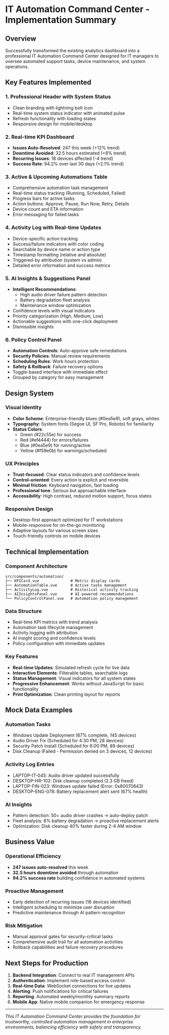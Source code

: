 # IT Automation Command Center - Implementation Summary

## Overview
Successfully transformed the existing analytics dashboard into a professional IT Automation Command Center designed for IT managers to oversee automated support tasks, device maintenance, and system operations.

## Key Features Implemented

### 1. **Professional Header with System Status**
- Clean branding with lightning bolt icon
- Real-time system status indicator with animated pulse
- Refresh functionality with loading states
- Responsive design for mobile/desktop

### 2. **Real-time KPI Dashboard**
- **Issues Auto-Resolved**: 247 this week (+12% trend)
- **Downtime Avoided**: 32.5 hours estimated (+8% trend)
- **Recurring Issues**: 18 devices affected (-4 trend)
- **Success Rate**: 94.2% over last 30 days (+2.1% trend)

### 3. **Active & Upcoming Automations Table**
- Comprehensive automation task management
- Real-time status tracking (Running, Scheduled, Failed)
- Progress bars for active tasks
- Action buttons: Approve, Pause, Run Now, Retry, Details
- Device count and ETA information
- Error messaging for failed tasks

### 4. **Activity Log with Real-time Updates**
- Device-specific action tracking
- Success/failure indicators with color coding
- Searchable by device name or action type
- Timestamp formatting (relative and absolute)
- Triggered-by attribution (system vs admin)
- Detailed error information and success metrics

### 5. **AI Insights & Suggestions Panel**
- **Intelligent Recommendations**:
  - High audio driver failure pattern detection
  - Battery degradation fleet analysis
  - Maintenance window optimization
- Confidence levels with visual indicators
- Priority categorization (High, Medium, Low)
- Actionable suggestions with one-click deployment
- Dismissible insights

### 6. **Policy Control Panel**
- **Automation Controls**: Auto-approve safe remediations
- **Security Policies**: Manual review requirements
- **Scheduling Rules**: Work hours protection
- **Safety & Rollback**: Failure recovery options
- Toggle-based interface with immediate effect
- Grouped by category for easy management

## Design System

### **Visual Identity**
- **Color Scheme**: Enterprise-friendly blues (#0ea5e9), soft grays, whites
- **Typography**: System fonts (Segoe UI, SF Pro, Roboto) for familiarity
- **Status Colors**: 
  - Green (#22c55e) for success
  - Red (#ef4444) for errors/failures
  - Blue (#0ea5e9) for running/active
  - Yellow (#f59e0b) for warnings/scheduled

### **UX Principles**
- **Trust-focused**: Clear status indicators and confidence levels
- **Control-oriented**: Every action is explicit and reversible
- **Minimal friction**: Keyboard navigation, fast loading
- **Professional tone**: Serious but approachable interface
- **Accessibility**: High contrast, reduced motion support, focus states

### **Responsive Design**
- Desktop-first approach optimized for IT workstations
- Mobile-responsive for on-the-go monitoring
- Adaptive layouts for various screen sizes
- Touch-friendly controls on mobile devices

## Technical Implementation

### **Component Architecture**
```
src/components/automation/
├── KPICard.vue              # Metric display cards
├── AutomationTable.vue      # Active tasks management
├── ActivityLog.vue          # Historical activity tracking
├── AIInsightsPanel.vue      # AI-powered recommendations
└── PolicyControlPanel.vue   # Automation policy management
```

### **Data Structure**
- Real-time KPI metrics with trend analysis
- Automation task lifecycle management
- Activity logging with attribution
- AI insight scoring and confidence levels
- Policy configuration with immediate updates

### **Key Features**
- **Real-time Updates**: Simulated refresh cycle for live data
- **Interactive Elements**: Filterable tables, searchable logs
- **Status Management**: Visual indicators for all system states
- **Progressive Enhancement**: Works without JavaScript for basic functionality
- **Print Optimization**: Clean printing layout for reports

## Mock Data Examples

### **Automation Tasks**
- Windows Update Deployment (67% complete, 145 devices)
- Audio Driver Fix (Scheduled for 4:30 PM, 28 devices)
- Security Patch Install (Scheduled for 6:00 PM, 89 devices)
- Disk Cleanup (Failed - Permission denied on 3 devices, 12 devices)

### **Activity Log Entries**
- LAPTOP-IT-045: Audio driver updated successfully
- DESKTOP-HR-102: Disk cleanup completed (2.3 GB freed)
- LAPTOP-FIN-023: Windows update failed (Error: 0x80070643)
- DESKTOP-ENG-078: Battery replacement alert sent (67% health)

### **AI Insights**
- Pattern detection: 50+ audio driver crashes → auto-deploy patch
- Fleet analysis: 8% battery degradation → proactive replacement alerts
- Optimization: Disk cleanup 40% faster during 2-4 AM window

## Business Value

### **Operational Efficiency**
- **247 issues auto-resolved** this week
- **32.5 hours downtime avoided** through automation
- **94.2% success rate** building confidence in automated systems

### **Proactive Management**
- Early detection of recurring issues (18 devices identified)
- Intelligent scheduling to minimize user disruption
- Predictive maintenance through AI pattern recognition

### **Risk Mitigation**
- Manual approval gates for security-critical tasks
- Comprehensive audit trail for all automation activities
- Rollback capabilities and failure recovery procedures

## Next Steps for Production

1. **Backend Integration**: Connect to real IT management APIs
2. **Authentication**: Implement role-based access control
3. **Real-time Data**: WebSocket connections for live updates
4. **Alerting**: Push notifications for critical failures
5. **Reporting**: Automated weekly/monthly summary reports
6. **Mobile App**: Native mobile companion for emergency response

---

*This IT Automation Command Center provides the foundation for trustworthy, controlled automation management in enterprise environments, balancing efficiency with safety and transparency.*
